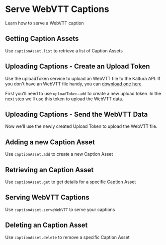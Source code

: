 <!--METADATA
{
  "icon": "cc",
  "sortOrder": 90,
  "tags": [
    "captionAsset",
    "uploadToken"
  ],
  "keywords": []
}
-->

# Serve WebVTT Captions
Learn how to serve a WebVTT caption

## Getting Caption Assets
Use `captionAsset.list` to retrieve a list of Caption Assets

<!--APICALL
{
  "method": "get",
  "path": "/service/caption_captionasset/action/list",
  "parameters": [
    {
      "name": "filter[entryIdEqual]",
      "dynamicEnum": {
        "path": "/service/media/action/list",
        "method": "get",
        "array": "objects",
        "value": "id",
        "label": "name"
      }
    }
  ]
}
-->

## Uploading Captions - Create an Upload Token
Use the uploadToken service to upload an WebVTT file to the Kaltura API. If you don't have an WebVTT file handy, you can [download one here](/sample_captions.srt)

First you'll need to use `uploadToken.add` to create a new upload token. In the next step we'll use this token to upload the WebVTT data.

<!--APICALL
{
  "method": "get",
  "path": "/service/uploadtoken/action/add",
  "parameters": []
}
-->

## Uploading Captions - Send the WebVTT Data
Now we'll use the newly created Upload Token to upload the WebVTT file.

<!--APICALL
{
  "method": "post",
  "path": "/service/uploadtoken/action/upload",
  "parameters": [
    {
      "name": "uploadTokenId",
      "dynamicValue": {
        "fromStep": 1,
        "value": "id"
      }
    },
    {
      "name": "fileData"
    }
  ]
}
-->

## Adding a new Caption Asset
Use `captionAsset.add` to create a new Caption Asset

<!--APICALL
{
  "method": "get",
  "path": "/service/caption_captionasset/action/add",
  "parameters": [
    {
      "name": "entryId",
      "dynamicValue": {
        "fromStep": 0,
        "answer": "filter[entryIdEqual]"
      }
    },
    {
      "name": "captionAsset[language]",
      "default": "English"
    },
    {
      "name": "captionAsset[label]"
    },
    {
      "name": "captionAsset[isDefault]"
    },
    {
      "name": "captionAsset[format]",
      "default": "3"
    }
  ]
}
-->

## Retrieving an Caption Asset
Use `captionAsset.get` to get details for a specific Caption Asset

<!--APICALL
{
  "method": "get",
  "path": "/service/caption_captionasset/action/get",
  "parameters": [
    {
      "name": "captionAssetId",
      "dynamicValue": {
        "fromStep": 3,
        "value": "id"
      }
    }
  ]
}
-->

## Serving WebVTT Captions
Use `captionAsset.serveWebVTT` to serve your captions

<!--APICALL
{
  "method": "get",
  "path": "/service/caption_captionasset/action/serveWebVTT",
  "parameters": [
    {
      "name": "captionAssetId",
      "dynamicValue": {
        "fromStep": 3,
        "value": "id"
      }
    }
  ]
}
-->

## Deleting an Caption Asset
Use `captionAsset.delete` to remove a specific Caption Asset

<!--APICALL
{
  "method": "get",
  "path": "/service/caption_captionasset/action/delete",
  "parameters": [
    {
      "name": "captionAssetId",
      "dynamicValue": {
        "fromStep": 3,
        "value": "id"
      }
    }
  ]
}
-->